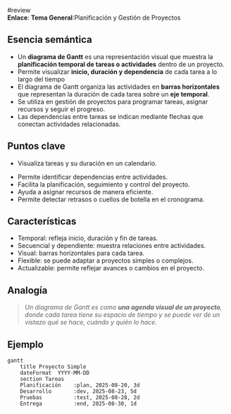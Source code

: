 #review  
**Enlace**: 
**Tema General**:Planificación y Gestión de Proyectos
## Esencia semántica
+ Un **diagrama de Gantt** es una representación visual que muestra la **planificación temporal de tareas o actividades** dentro de un proyecto. 
+ Permite visualizar **inicio, duración y dependencia** de cada tarea a lo largo del tiempo
+ El diagrama de Gantt organiza las actividades en **barras horizontales** que representan la duración de cada tarea sobre un **eje temporal**. 
+ Se utiliza en gestión de proyectos para programar tareas, asignar recursos y seguir el progreso. 
+ Las dependencias entre tareas se indican mediante flechas que conectan actividades relacionadas.
## Puntos clave
+ Visualiza tareas y su duración en un calendario.
- Permite identificar dependencias entre actividades.
- Facilita la planificación, seguimiento y control del proyecto.
- Ayuda a asignar recursos de manera eficiente.
- Permite detectar retrasos o cuellos de botella en el cronograma.

## Características
- Temporal: refleja inicio, duración y fin de tareas.
- Secuencial y dependiente: muestra relaciones entre actividades.
- Visual: barras horizontales para cada tarea.
- Flexible: se puede adaptar a proyectos simples o complejos.
- Actualizable: permite reflejar avances o cambios en el proyecto.

## Analogía
> *Un diagrama de Gantt es como **una agenda visual de un proyecto**, donde cada tarea tiene su espacio de tiempo y se puede ver de un vistazo qué se hace, cuándo y quién lo hace.*


## Ejemplo
```mermaid
gantt
    title Proyecto Simple
    dateFormat  YYYY-MM-DD
    section Tareas
    Planificación    :plan, 2025-08-20, 3d
    Desarrollo       :dev, 2025-08-23, 5d
    Pruebas          :test, 2025-08-28, 2d
    Entrega          :end, 2025-08-30, 1d
```